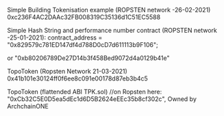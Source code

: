 Simple Building Tokenisation example (ROPSTEN network  -26-02-2021)
0xc236F4AC2DAAc32FB008319C35136d1C51EC5588

Simple Hash String and performance number contract (ROPSTEN network -25-01-2021):
contract_address = "0x829579c781ED147df4d788D0cD7d611113b9F106";

or
"0xb80206789De27D14b3f458Bed9072d4a0129b41e"

TopoToken (Ropsten Network 21-03-2021)
0x41b101e30124ff0f6ee8c091e00178d87eb3b4c5

TopoToken (flattended ABI TPK.sol)
//on Ropsten here: "0xCb32C5E0D5ea5dEc1d6D5B2624eEEc35b8cf302c", Owned by ArchchainONE
